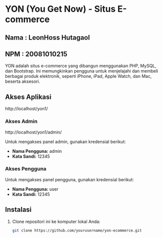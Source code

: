 # YON (You Get Now) - Situs E-commerce

## Nama : LeonHoss Hutagaol
## NPM  : 20081010215

YON adalah situs e-commerce yang dibangun menggunakan PHP, MySQL, dan Bootstrap. Ini memungkinkan pengguna untuk menjelajahi dan membeli berbagai produk elektronik, seperti iPhone, iPad, Apple Watch, dan Mac, beserta aksesori.

## Akses Aplikasi
http://localhost/yon1/
### Akses Admin
http://localhost/yon1/admin/

Untuk mengakses panel admin, gunakan kredensial berikut:

- **Nama Pengguna:** admin
- **Kata Sandi:** 12345

### Akses Pengguna

Untuk mengakses panel pengguna, gunakan kredensial berikut:

- **Nama Pengguna:** user
- **Kata Sandi:** 12345

## Instalasi

1. Clone repositori ini ke komputer lokal Anda:

   ```bash
   git clone https://github.com/yourusername/yon-ecommerce.git
